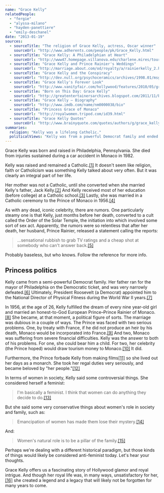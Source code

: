 ```yaml
---
name: "Grace Kelly"
relatedPeople:
  - "fergie"
  - "alyssa-milano"
  - "hayden-panettiere"
  - "emily-deschanel"
date: "2013-01-19"
sources:
  - sourceTitle: "The religion of Grace Kelly, actress, Oscar winner"
    sourceUrl: "http://www.adherents.com/people/pk/Grace_Kelly.html"
  - sourceTitle: "Grace Kelly: A Philadelphian at Heart"
    sourceUrl: "http://www47.homepage.villanova.edu/charlene.mires/tours/kelly.htm"
  - sourceTitle: "Grace Kelly and Prince Rainier's Weddings"
    sourceUrl: "http://marriage.about.com/od/royalty/a/rainierkelly_2.htm"
  - sourceTitle: "Grace Kelly and the Conspiracy"
    sourceUrl: "http://dev.null.org/psychoceramics/archives/1998.01/msg00027.html"
  - sourceTitle: "Grace Kelly's Forever Look"
    sourceUrl: "http://www.vanityfair.com/hollywood/features/2010/05/grace-kelly-201005"
  - sourceTitle: "Born on This Day: Grace Kelly"
    sourceUrl: "http://greatentertainersarchives.blogspot.com/2011/11/born-on-this-day-grace-kelly.html"
  - sourceTitle: "Grace Kelly – Biography"
    sourceUrl: "http://www.imdb.com/name/nm0000038/bio"
  - sourceTitle: "Princess Grace of Monaco"
    sourceUrl: "http://royalwomen.tripod.com/id39.html"
  - sourceTitle: "Grace Kelly Quotes"
    sourceUrl: "http://www.brainyquote.com/quotes/authors/g/grace_kelly.html"
summaries:
  religion: "Kelly was a lifelong Catholic."
  politicalViews: "Kelly was from a powerful Democrat family and ended up a monarch in a European micro state."
---
```


Grace Kelly was born and raised in Philadelphia, Pennsylvania. She died from injuries sustained during a car accident in Monaco in 1982.

Kelly was raised and remained a Catholic.<a class="source-citation" href="#http%3A%2F%2Fwww.adherents.com%2Fpeople%2Fpk%2FGrace_Kelly.html" title="The religion of Grace Kelly, actress, Oscar winner">[1]</a> It doesn't seem like religion, faith or Catholicism was something Kelly talked about very often. But it was clearly an integral part of her life.

Her mother was not a Catholic, until she converted when she married Kelly's father, Jack Kelly.<a class="source-citation" href="#http%3A%2F%2Fwww47.homepage.villanova.edu%2Fcharlene.mires%2Ftours%2Fkelly.htm" title="Grace Kelly: A Philadelphian at Heart">[2]</a> And Kelly received most of her education (before college) at a Catholic school.<a class="source-citation" href="#http%3A%2F%2Fwww47.homepage.villanova.edu%2Fcharlene.mires%2Ftours%2Fkelly.htm" title="Grace Kelly: A Philadelphian at Heart">[3]</a> Lastly, she was married in a Catholic ceremony to the Prince of Monaco in 1956.<a class="source-citation" href="#http%3A%2F%2Fmarriage.about.com%2Fod%2Froyalty%2Fa%2Frainierkelly_2.htm" title="Grace Kelly and Prince Rainier&apos;s Weddings">[4]</a>

As with any dead, iconic celebrity, there are rumors. One particularly steamy one is that Kelly, just months before her death, converted to a cult called the Order of the Solar Temple, the initiation into which involved some sort of sex act. Apparently, the rumors were so relentless that after her death, her husband, Prince Rainier, released a statement calling the reports:

>…sensational rubbish to grab TV ratings and a cheap shot at somebody who can't answer back.<a class="source-citation" href="#http%3A%2F%2Fdev.null.org%2Fpsychoceramics%2Farchives%2F1998.01%2Fmsg00027.html" title="Grace Kelly and the Conspiracy">[5]</a>

Probably baseless, but who knows. Follow the reference for more info.


## Princess politics

Kelly came from a semi-powerful Democrat family. Her father ran for the mayor of Philadelphia on the Democratic ticket, and was very narrowly defeated.<a class="source-citation" href="#http%3A%2F%2Fwww.vanityfair.com%2Fhollywood%2Ffeatures%2F2010%2F05%2Fgrace-kelly-201005" title="Grace Kelly&apos;s Forever Look">[6]</a> Ultimately, President Roosevelt (a Democrat) appointed him to the National Director of Physical Fitness during the World War II years.<a class="source-citation" href="#http%3A%2F%2Fgreatentertainersarchives.blogspot.com%2F2011%2F11%2Fborn-on-this-day-grace-kelly.html" title="Born on This Day: Grace Kelly">[7]</a>

In 1956, at the age of 26, Kelly fulfilled the dream of every nine year-old girl and married an honest-to-God European Prince–Prince Rainier of Monaco.<a class="source-citation" href="#http%3A%2F%2Fmarriage.about.com%2Fod%2Froyalty%2Fa%2Frainierkelly_2.htm" title="Grace Kelly and Prince Rainier&apos;s Weddings">[8]</a> She became, at that moment, a political figure of sorts. The marriage was dubious in a couple of ways. The Prince was faced with two serious problems. One, by treaty with France, if he did not produce an heir by his death, Monaco would be incorporated into France.<a class="source-citation" href="#http%3A%2F%2Fgreatentertainersarchives.blogspot.com%2F2011%2F11%2Fborn-on-this-day-grace-kelly.html" title="Born on This Day: Grace Kelly">[9]</a> And two, Monaco was suffering from severe financial difficulties. Kelly was the answer to both of his problems. For one, she could bear him a child. For two, her celebrity (the Prince hoped) would draw tourism money to Monaco.<a class="source-citation" href="#http%3A%2F%2Fwww.imdb.com%2Fname%2Fnm0000038%2Fbio" title="Grace Kelly – Biography">[10]</a> It did.

Furthermore, the Prince forbade Kelly from making films<a class="source-citation" href="#http%3A%2F%2Fwww.imdb.com%2Fname%2Fnm0000038%2Fbio" title="Grace Kelly – Biography">[11]</a> so she lived out her days as a monarch. She took her regal duties very seriously, and became beloved by "her people."<a class="source-citation" href="#http%3A%2F%2Froyalwomen.tripod.com%2Fid39.html" title="Princess Grace of Monaco">[12]</a>

In terms of women in society, Kelly said some controversial things. She considered herself a feminist:

>I'm basically a feminist. I think that women can do anything they decide to do.<a class="source-citation" href="#http%3A%2F%2Fwww.imdb.com%2Fname%2Fnm0000038%2Fbio" title="Grace Kelly – Biography">[13]</a>

But she said some very conservative things about women's role in society and family, such as:

>Emancipation of women has made them lose their mystery.<a class="source-citation" href="#http%3A%2F%2Fwww.brainyquote.com%2Fquotes%2Fauthors%2Fg%2Fgrace_kelly.html" title="Grace Kelly Quotes">[14]</a>

And:

>Women's natural role is to be a pillar of the family.<a class="source-citation" href="#http%3A%2F%2Fwww.brainyquote.com%2Fquotes%2Fauthors%2Fg%2Fgrace_kelly.html" title="Grace Kelly Quotes">[15]</a>

Perhaps we're dealing with a different historical paradigm, but those kinds of things would likely be considered anti-feminist today. Let's hear your thoughts.

Grace Kelly offers us a fascinating story of Hollywood glamor and royal intrigue. And though her royal life was, in many ways, unsatisfactory for her,<a class="source-citation" href="#http%3A%2F%2Froyalwomen.tripod.com%2Fid39.html" title="Princess Grace of Monaco">[16]</a> she created a legend and a legacy that will likely not be forgotten for many years to come.